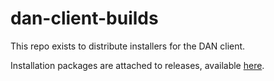 # dan-client-builds
This repo exists to distribute installers for the DAN client.

Installation packages are attached to releases, available [here](https://github.com/DentalAudioNotes/dan-client-builds/releases).

